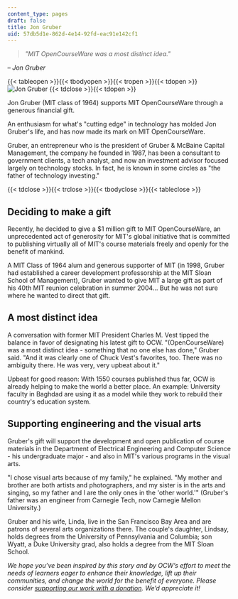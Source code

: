 ```yaml
---
content_type: pages
draft: false
title: Jon Gruber
uid: 57db5d1e-862d-4e14-92fd-eac91e142cf1
---
```

> *"MIT OpenCourseWare was a most distinct idea."*

*– Jon Gruber*

{{< tableopen >}}{{< tbodyopen >}}{{< tropen >}}{{< tdopen >}}
![Jon Gruber](https://old.ocw.mit.edu/about/ocw-stories/jon-gruber/gruber.jpg)
{{< tdclose >}}{{< tdopen >}}

Jon Gruber (MIT class of 1964) supports MIT OpenCourseWare through a generous financial gift.

An enthusiasm for what's "cutting edge" in technology has molded Jon Gruber's life, and has now made its mark on MIT OpenCourseWare.

Gruber, an entrepreneur who is the president of Gruber & McBaine Capital Management, the company he founded in 1987, has been a consultant to government clients, a tech analyst, and now an investment advisor focused largely on technology stocks. In fact, he is known in some circles as "the father of technology investing."

{{< tdclose >}}{{< trclose >}}{{< tbodyclose >}}{{< tableclose >}}

## Deciding to make a gift

Recently, he decided to give a $1 million gift to MIT OpenCourseWare, an unprecedented act of generosity for MIT's global initiative that is committed to publishing virtually all of MIT's course materials freely and openly for the benefit of mankind.

A MIT Class of 1964 alum and generous supporter of MIT (in 1998, Gruber had established a career development professorship at the MIT Sloan School of Management), Gruber wanted to give MIT a large gift as part of his 40th MIT reunion celebration in summer 2004… But he was not sure where he wanted to direct that gift.

## A most distinct idea

A conversation with former MIT President Charles M. Vest tipped the balance in favor of designating his latest gift to OCW. "(OpenCourseWare) was a most distinct idea - something that no one else has done," Gruber said. "And it was clearly one of Chuck Vest's favorites, too. There was no ambiguity there. He was very, very upbeat about it."

Upbeat for good reason: With 1550 courses published thus far, OCW is already helping to make the world a better place. An example: University faculty in Baghdad are using it as a model while they work to rebuild their country's education system.

## Supporting engineering and the visual arts

Gruber's gift will support the development and open publication of course materials in the Department of Electrical Engineering and Computer Science - his undergraduate major - and also in MIT's various programs in the visual arts.

"I chose visual arts because of my family," he explained. "My mother and brother are both artists and photographers, and my sister is in the arts and singing, so my father and I are the only ones in the 'other world.'" (Gruber's father was an engineer from Carnegie Tech, now Carnegie Mellon University.)

Gruber and his wife, Linda, live in the San Francisco Bay Area and are patrons of several arts organizations there. The couple's daughter, Lindsay, holds degrees from the University of Pennsylvania and Columbia; son Wyatt, a Duke University grad, also holds a degree from the MIT Sloan School.

*We hope you’ve been inspired by this story and by OCW’s effort to meet the needs of learners eager to enhance their knowledge, lift up their communities, and change the world for the benefit of everyone. Please consider* [*supporting our work with a donation*](https://giving.mit.edu/give/to/ocw/?utm_source=site&utm_medium=ocwstories&utm_campaign=donate&utm_content=gruber)*. We’d appreciate it!*